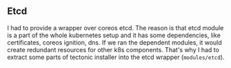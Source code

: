 


## Etcd

I had to provide a wrapper over coreos etcd. The reason is that etcd module is a part of the whole kubernetes setup and it has some dependencies, like certificates, coreos ignition, dns. If we ran the dependent modules, it would create redundant resources for other k8s components. That's why I had to extract some parts of tectonic installer into the etcd wrapper (`modules/etcd`).